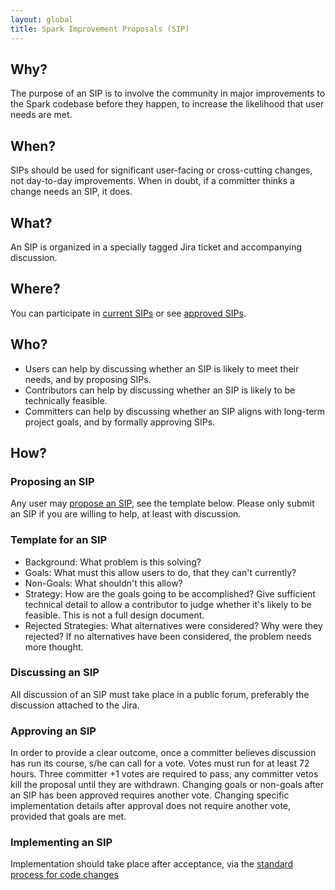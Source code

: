 ```yaml
---
layout: global
title: Spark Improvement Proposals (SIP)
---
```


## Why?

The purpose of an SIP is to involve the community in major improvements to the Spark codebase before they happen, to increase the likelihood that user needs are met.

## When?

SIPs should be used for significant user-facing or cross-cutting changes, not day-to-day improvements.  When in doubt, if a committer thinks a change needs an SIP, it does.

## What?

An SIP is organized in a specially tagged Jira ticket and accompanying discussion.

## Where?

You can participate in [current SIPs](http://SOME-LINK-TO-A-JIRA-FILTER) or see [approved SIPs](http://SOME-LINK-TO-A-JIRA-FILTER-FOR-COMPLETED).

## Who?

* Users can help by discussing whether an SIP is likely to meet their needs, and by proposing SIPs.
* Contributors can help by discussing whether an SIP is likely to be technically feasible.
* Committers can help by discussing whether an SIP aligns with long-term project goals, and by formally approving SIPs.

## How?

### Proposing an SIP
Any user may [propose an SIP](http://SOME-LINK-TO-A-JIRA-SUBMISSION-FOR-SIPS), see the template below.  Please only submit an SIP if you are willing to help, at least with discussion.

### Template for an SIP
* Background: What problem is this solving?
* Goals: What must this allow users to do, that they can't currently?
* Non-Goals: What shouldn't this allow?
* Strategy: How are the goals going to be accomplished? Give sufficient technical detail to allow a contributor to judge whether it's likely to be feasible. This is not a full design document.
* Rejected Strategies: What alternatives were considered? Why were they rejected?  If no alternatives have been considered, the problem needs more thought.

### Discussing an SIP
All discussion of an SIP must take place in a public forum, preferably the discussion attached to the Jira.

### Approving an SIP
In order to provide a clear outcome, once a committer believes discussion has run its course, s/he can call for a vote. Votes must run for at least 72 hours. Three committer +1 votes are required to pass, any committer vetos kill the proposal until they are withdrawn. Changing goals or non-goals after an SIP has been approved requires another vote. Changing specific implementation details after approval does not require another vote, provided that goals are met.

### Implementing an SIP
Implementation should take place after acceptance, via the [standard process for code changes](https://cwiki.apache.org/confluence/display/SPARK/Contributing+to+Spark#ContributingtoSpark-PreparingtoContributeCodeChanges)